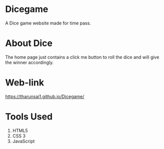 # Dicegame
A Dice game website made for time pass.

# About Dice
The home page just contains a click me button to roll the dice and will give the winner accordingly.

# Web-link
https://tharunsai1.github.io/Dicegame/

# Tools Used
1) HTML5
2) CSS 3
3) JavaScript
